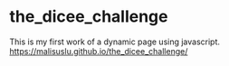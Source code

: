 # the_dicee_challenge

This is my first work of a dynamic page using javascript.
https://malisuslu.github.io/the_dicee_challenge/
